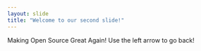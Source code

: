 ```yaml
---
layout: slide
title: "Welcome to our second slide!"
---
```

Making Open Source Great Again!
Use the left arrow to go back!
